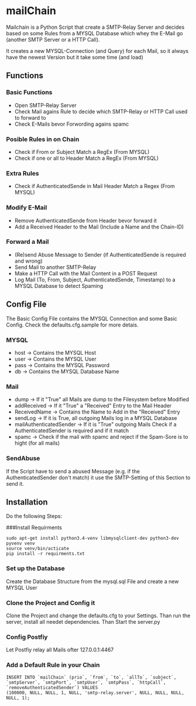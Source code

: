 # mailChain
Mailchain is a Python Script that create a SMTP-Relay Server and decides based on some Rules from a MYSQL Database which whey the E-Mail go (another SMTP Server or a HTTP Call).

It creates a new MYSQL-Connection (and Query) for each Mail, so it always have the newest Version but it take some time (and load)

## Functions
### Basic Functions
* Open SMTP-Relay Server
* Check Mail agains Rule to decide which SMTP-Relay or HTTP Call used to forward to
* Check E-Mails bevor Forwording agains spamc

### Posible Rules in on Chain
* Check if From or Subject Match a RegEx (From MYSQL)
* Check if one or all to Header Match a RegEx (From MYSQL)

### Extra Rules
* Check if AuthenticatedSende in Mail Header Match a Regex (From MYSQL)

### Modify E-Mail
* Remove AuthenticatedSende from Header bevor forward it
* Add a Received Header to the Mail (Include a Name and the Chain-ID)

### Forward a Mail
* (Re)send Abuse Message to Sender (if AuthenticatedSende is required and wrong)
* Send Mail to another SMTP-Relay
* Make a HTTP Call with the Mail Content in a POST Request
* Log Mail (To, From, Subject, AuthenticatedSende, Timestamp) to a MYSQL Database to detect Spaming

## Config File
The Basic Config File contains the MYSQL Connection and some Basic Config. Check the defaults.cfg.sample for more detais.

### MYSQL
*  host -> Contains the MYSQL Host
*  user -> Contains the MYSQL User
*  pass -> Contains the MYSQL Password
*  db -> Contains the MYSQL Database Name

### Mail
* dump -> If it "True" all Mails are dump to the Filesystem before Modified
* addReceived -> If it "True" a "Received" Entry to the Mail Header
* ReceivedName -> Contains the Name to Add in the "Received" Entry
* sendLog -> If it is True, all outgoing Mails log in a MYSQL Database
* mailAuthenticatedSender -> If it is "True" outgoing Mails Check if a AuthenticatedSender is required and if it match
* spamc -> Check if the mail with spamc and reject if the Spam-Sore is to hight (for all mails)

### SendAbuse
If the Script have to send a abused Message (e.g. if the AuthenticatedSender don't match) it use the SMTP-Setting of this Section to send it.

## Installation
Do the following Steps:

###Install Requirments
```
sudo apt-get install python3.4-venv libmysqlclient-dev python3-dev
pyvenv venv
source venv/bin/acticate
pip install -r requirments.txt
```
### Set up the Database
Create the Database Structure from the mysql.sql File and create a new MYSQL User

### Clone the Project and Config it
Clone the Project and change the defaults.cfg to your Settings. Than run the server, install all needet dependencies. Than Start the server.py

### Config Postfiy
Let Postfiy relay all Mails ofter 127.0.0.1:4467

### Add a Default Rule in your Chain
```
INSERT INTO `mailChain` (prio`, `from`, `to`, `allTo`, `subject`, `smtpServer`, `smtpPort`, `smtpUser`, `smtpPass`, `httpCall`, `removeAuthenticatedSender`) VALUES
(100000, NULL, NULL, 1, NULL, 'smtp-relay.server', NULL, NULL, NULL, NULL, 1);
```
